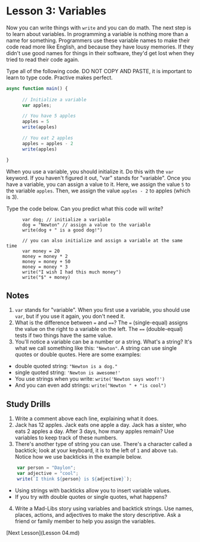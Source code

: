 # Lesson 3: Variables

Now you can write things with `write` and you can do math. The next step is to learn about variables. In programming a variable is nothing more than a name for something. Programmers use these variable names to make their code read more like English, and because they have lousy memories. If they didn't use good names for things in their software, they'd get lost when they tried to read their code again.

Type all of the following code. DO NOT COPY AND PASTE, it is important to learn to type code. Practive makes perfect.


```javascript
async function main() {
      
      // Initialize a variable
      var apples;

      // You have 5 apples
      apples = 5
      write(apples)

      // You eat 2 apples
      apples = apples - 2
      write(apples)

}
```

When you use a variable, you should initialize it. Do this with the `var` keyword. If you haven't figured it out, "var" stands for "variable". Once you have a variable, you can assign a value to it. Here, we assign the value `5` to the variable `apples`. Then, we assign the value `apples - 2` to apples (which is 3).

Type the code below. Can you predict what this code will write?

```
      var dog; // initialize a variable
      dog = "Newton" // assign a value to the variable
      write(dog + " is a good dog!")

      // you can also initialize and assign a variable at the same time
      var money = 20
      money = money * 2
      money = money + 50
      money = money * 3
      write("I wish I had this much money")
      write("$" + money)

```

## Notes
1. `var` stands for "variable". When you first use a variable, you should use `var`, but if you use it again, you don't need it.
2. What is the difference between `=` and `==`? The `=` (single-equal) assigns the value on the right to a variable on the left. The `==` (double-equal) tests if two things have the same value. 
3. You'll notice a variable can be a number or a string. What's a string? It's what we call something like this: `"Newton"`. A string can use single quotes or double quotes. Here are some examples:
 - double quoted string: `"Newton is a dog."`
 - single quoted string: `'Newton is awesome!'`
 - You use strings when you write: `write('Newton says woof!')`
 - And you can even add strings: `write("Newton " + "is cool")`

## Study Drills
1. Write a comment above each line, explaining what it does.
2. Jack has 12 apples. Jack eats one apple a day. Jack has a sister, who eats 2 apples a day. After 3 days, how many apples remain? Use variables to keep track of these numbers.
3. There's another type of string you can use. There's a character called a backtick; look at your keyboard, it is to the left of `1` and above `tab`. Notice how we use backticks in the example below.
```javascript
    var person = "Daylon";
    var adjective = "cool";
    write(`I think ${person} is ${adjective}`);
```
  - Using strings with backticks allow you to insert variable values.
  - If you try with double quotes or single quotes, what happens?
4. Write a Mad-Libs story using variables and backtick strings. Use names, places, actions, and adjectives to make the story descriptive. Ask a friend or family member to help you assign the variables.

[Next Lesson](Lesson 04.md)
